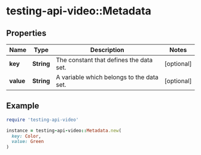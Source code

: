 # testing-api-video::Metadata

## Properties

| Name | Type | Description | Notes |
| ---- | ---- | ----------- | ----- |
| **key** | **String** | The constant that defines the data set. | [optional] |
| **value** | **String** | A variable which belongs to the data set. | [optional] |

## Example

```ruby
require 'testing-api-video'

instance = testing-api-video::Metadata.new(
  key: Color,
  value: Green
)
```

